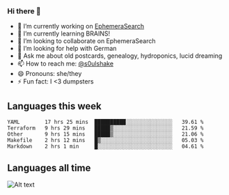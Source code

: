 ### Hi there 👋

<!--
**soulshake/soulshake** is a ✨ _special_ ✨ repository because its `README.md` (this file) appears on your GitHub profile.

Here are some ideas to get you started:

- 🔭 I’m currently working on ...
- 🌱 I’m currently learning ...
- 👯 I’m looking to collaborate on ...
- 🤔 I’m looking for help with ...
- 💬 Ask me about ...
- 📫 How to reach me: ...
- 😄 Pronouns: ...
- ⚡ Fun fact: ...
-->


- 🔭 I’m currently working on [EphemeraSearch](https://www.ephemerasearch.com/)
- 🌱 I’m currently learning BRAINS!
- 👯 I’m looking to collaborate on EphemeraSearch
- 🤔 I’m looking for help with German
- 💬 Ask me about old postcards, genealogy, hydroponics, lucid dreaming
- 📫 How to reach me: [@s0ulshake](https://twitter.com/soulshake)
- 😄 Pronouns: she/they
- ⚡ Fun fact: I <3 dumpsters

## Languages this week

<!--START_SECTION:waka-->
```text
YAML        17 hrs 25 mins  ██████████░░░░░░░░░░░░░░░   39.61 % 
Terraform   9 hrs 29 mins   █████▒░░░░░░░░░░░░░░░░░░░   21.59 % 
Other       9 hrs 15 mins   █████▒░░░░░░░░░░░░░░░░░░░   21.06 % 
Makefile    2 hrs 12 mins   █▒░░░░░░░░░░░░░░░░░░░░░░░   05.03 % 
Markdown    2 hrs 1 min     █░░░░░░░░░░░░░░░░░░░░░░░░   04.61 % 
```
<!--END_SECTION:waka-->

## Languages all time
![Alt text](https://wakatime.com/share/@aj/6aa10b67-a5e9-4fb1-acaf-8692f4385172.svg)

